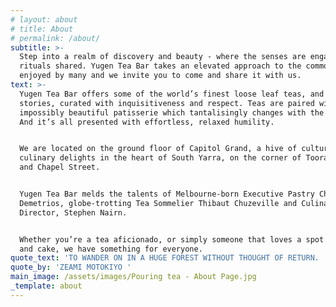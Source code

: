 ```yaml
---
# layout: about
# title: About
# permalink: /about/
subtitle: >-
  Step into a realm of discovery and beauty - where the senses are engaged, and
  rituals shared. Yugen Tea Bar takes an elevated approach to the common drink
  enjoyed by many and we invite you to come and share it with us. 
text: >-
  Yugen Tea Bar offers some of the world’s finest loose leaf teas, and their
  stories, curated with inquisitiveness and respect. Teas are paired with
  impossibly beautiful patisserie which tantalisingly changes with the season.
  And it’s all presented with effortless, relaxed humility.


  We are located on the ground floor of Capitol Grand, a hive of culture and
  culinary delights in the heart of South Yarra, on the corner of Toorak Road
  and Chapel Street.


  Yugen Tea Bar melds the talents of Melbourne-born Executive Pastry Chef John
  Demetrios, globe-trotting Tea Sommelier Thibaut Chuzeville and Culinary
  Director, Stephen Nairn.


  Whether you’re a tea aficionado, or simply someone that loves a spot of tea
  and cake, we have something for everyone.
quote_text: 'TO WANDER ON IN A HUGE FOREST WITHOUT THOUGHT OF RETURN. '
quote_by: 'ZEAMI MOTOKIYO '
main_image: /assets/images/Pouring tea - About Page.jpg
_template: about
---
```








